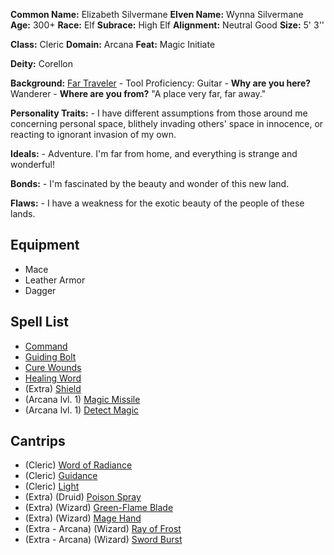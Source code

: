 **Common Name:** Elizabeth Silvermane
**Elven Name:** Wynna Silvermane
**Age:** 300+
**Race:** Elf
**Subrace:** High Elf
**Alignment:** Neutral Good
**Size:** 5' 3''

**Class:** Cleric
**Domain:** Arcana
**Feat:** Magic Initiate

**Deity:** Corellon

**Background:** [Far Traveler](https://dnd5e.wikidot.com/background:far-traveler)
	- Tool Proficiency: Guitar
	- **Why are you here?** Wanderer
	- **Where are you from?** "A place very far, far away."

**Personality Traits:**
	-  I have different assumptions from those around me concerning personal space, blithely invading others' space in innocence, or reacting to ignorant invasion of my own.

**Ideals:**
	- Adventure. I'm far from home, and everything is strange and wonderful!

**Bonds:**
	- I'm fascinated by the beauty and wonder of this new land.

**Flaws:**
	 -  I have a weakness for the exotic beauty of the people of these lands.

## Equipment

- Mace
- Leather Armor
- Dagger

## Spell List

- [Command](https://dnd5e.wikidot.com/spell:command)
- [Guiding Bolt](https://dnd5e.wikidot.com/spell:guiding-bolt)
- [Cure Wounds](https://dnd5e.wikidot.com/spell:cure-wounds)
- [Healing Word](https://dnd5e.wikidot.com/spell:healing-word)
- (Extra) [Shield](https://dnd5e.wikidot.com/spell:shield)
- (Arcana lvl. 1) [Magic Missile](https://dnd5e.wikidot.com/spell:magic-missile)
- (Arcana lvl. 1) [Detect Magic](https://dnd5e.wikidot.com/spell:detect-magic)

## Cantrips

- (Cleric) [Word of Radiance](https://dnd5e.wikidot.com/spell:word-of-radiance)
- (Cleric) [Guidance](https://dnd5e.wikidot.com/spell:guidance)
- (Cleric) [Light](https://dnd5e.wikidot.com/spell:light)
- (Extra) (Druid) [Poison Spray](https://dnd5e.wikidot.com/spell:poison-spray)
- (Extra) (Wizard) [Green-Flame Blade](https://dnd5e.wikidot.com/spell:green-flame-blade)
- (Extra) (Wizard) [Mage Hand](https://dnd5e.wikidot.com/spell:mage-hand)
- (Extra - Arcana) (Wizard) [Ray of Frost](https://dnd5e.wikidot.com/spell:ray-of-frost)
- (Extra - Arcana) (Wizard) [Sword Burst](https://dnd5e.wikidot.com/spell:sword-burst)

